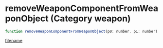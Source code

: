 # removeWeaponComponentFromWeaponObject (Category weapon)

```js
function removeWeaponComponentFromWeaponObject(p0: number, p1: number): void
```

[filename](removeWeaponComponentFromWeaponObject_m.md ':include')